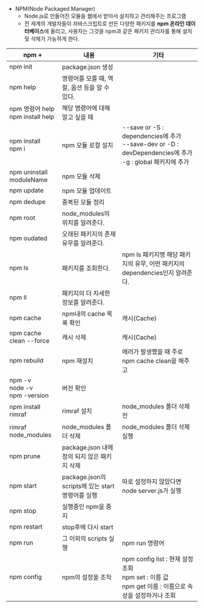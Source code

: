 
- NPM(Node Packaged Manager)
	- Node.js로 만들어진 모듈을 웹에서 받아서 설치하고 관리해주는 프로그램
	- 전 세계의 개발자들이 자바스크립트로 만든 다양한 패키지를 **npm 온라인 데이터베이스**에 올리고, 사용자는 그것을 npm과 같은 패키지 관리자를 통해 설치 및 삭제가 가능하게 한다.

|npm +|내용|기타|
|---|---|---|
|npm init|package.json 생성||
|npm help|명령어를 모를 때, 역할, 옵션 등을 알 수 있다.||
|npm 명령어 help  <br>npm install help|해당 명령어에 대해 알고 싶을 때||
|npm install  <br>npm i|npm 모듈 로컬 설치|--save or -S : dependencies에 추가  <br>--save-dev or -D : devDependencies에 추가  <br>-g : global 패키지에 추가|
|npm uninstall moduleName|npm 모듈 삭제||
|npm update|npm 모듈 업데이트||
|npm dedupe|중복된 모듈 정리||
|npm root|node_modules의 위치를 알려준다.||
|npm oudated|오래된 패키지의 존재 유무를 알려준다.||
|npm ls|패키지를 조회한다.|npm ls 패키지명 해당 패키지의 유무, 어떤 패키지의 dependencies인지 알려준다.|
|npm ll|패키지의 더 자세한 정보를 알려준다.||
|npm cache|npm내의 cache 목록 확인|캐시(Cache)|
|npm cache clean --force|캐시 삭제|캐시(Cache)|
|npm rebuild|npm 재설치|에러가 발생했을 때 주로 npm cache clean을 해주고|
|npm -v  <br>node -v  <br>npm -version|버전 확인||
|npm install rimraf|rimraf 설치|node_modules 폴더 삭제 전|
|rimraf node_modules|node_modules 폴더 삭제|node_modules 폴더 삭제 실행|
|npm prune|package.json 내에 정의 되지 않은 패키지 삭제||
|npm start|package.json의 scripts에 있는 start 명령어를 실행|따로 설정하지 않았다면 node server.js가 실행|
|npm stop|실행중인 npm을 중지||
|npm restart|stop후에 다시 start||
|npm run|그 이외의 scripts 실행|npm run 명령어|
|npm config|npm의 설정을 조작|npm config list : 현재 설정 조회  <br>npm set : 이름 값  <br>npm get 이름 : 이름으로 속성을 설정하거나 조회|